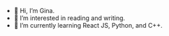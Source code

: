 - 👋 Hi, I’m Gina.
- 👀 I’m interested in reading and writing.
- 🌱 I’m currently learning React JS, Python, and C++. 
